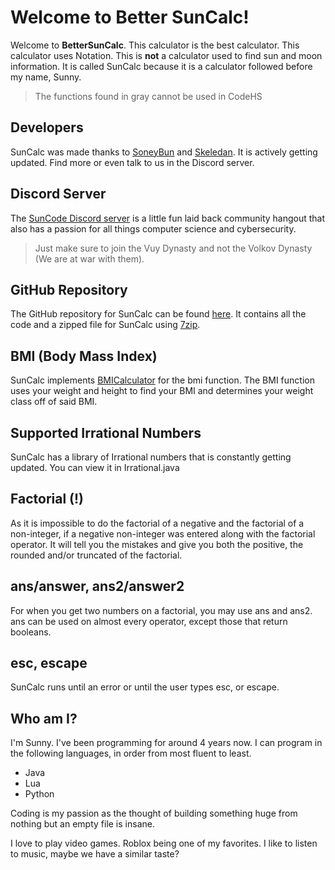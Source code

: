 # Welcome to Better SunCalc!

Welcome to **BetterSunCalc**. This calculator is the best calculator. This calculator uses Notation. This is **not** a calculator used to find sun and moon information. It is called SunCalc because it is a calculator followed before my name, Sunny.


>The functions found in gray cannot be used in CodeHS

## Developers

SunCalc was made thanks to [SoneyBun](https://github.com/SoneyBun) and [Skeledan](https://github.com/TheRealSkeledan). It is actively getting updated. Find more or even talk to us in the Discord server.

## Discord Server

The [SunCode Discord server](https://bit.ly/SunCode) is a little fun laid back community hangout that also has a passion for all things computer science and cybersecurity.

>Just make sure to join the Vuy Dynasty and not the Volkov Dynasty (We are at war with them).

## GitHub Repository

The GitHub repository for SunCalc can be found [here](https://github.com/SoneyBun/SunCalc). It contains all the code and a zipped file for SunCalc using [7zip](https://www.7-zip.org).

##  BMI (Body Mass Index)

SunCalc implements [BMICalculator](https://github.com/SoneyBun/BMICalculator) for the bmi function. The BMI function uses your weight and height to find your BMI and determines your weight class off of said BMI.

## Supported Irrational Numbers

SunCalc has a library of Irrational numbers that is constantly getting updated. You can view it in Irrational.java

## Factorial (!)

As it is impossible to do the factorial of a negative and the factorial of a non-integer, if a negative non-integer was entered along with the factorial operator. It will tell you the mistakes and give you both the positive, the rounded and/or truncated of the factorial.

## ans/answer, ans2/answer2

For when you get two numbers on a factorial, you may use ans and ans2. ans can be used on almost every operator, except those that return booleans.

## esc, escape

SunCalc runs until an error or until the user types esc, or escape.

## Who am I?
I'm Sunny. I've been programming for around 4 years now. I can program in the following languages, in order from most fluent to least.
* Java
* Lua
* Python

Coding is my passion as the thought of building something huge from nothing but an empty file is insane.

I love to play video games. Roblox being one of my favorites. I like to listen to music, maybe we have a similar taste?
